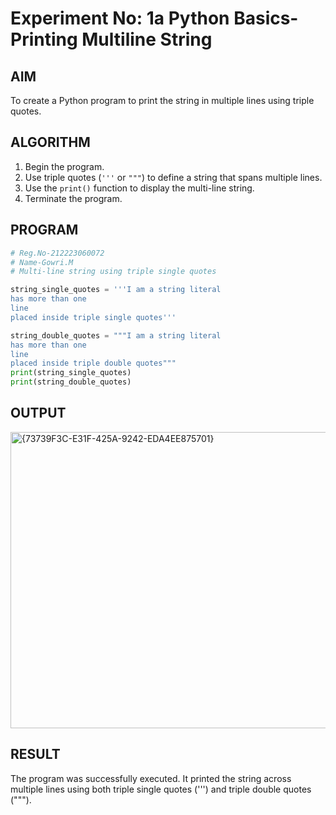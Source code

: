 # Experiment No: 1a Python Basics- Printing Multiline String

## AIM  
To create a Python program to print the string in multiple lines using triple quotes.

## ALGORITHM  
1. Begin the program.  
2. Use triple quotes (`'''` or `"""`) to define a string that spans multiple lines.  
3. Use the `print()` function to display the multi-line string.  
4. Terminate the program.

## PROGRAM
```python
# Reg.No-212223060072
# Name-Gowri.M
# Multi-line string using triple single quotes

string_single_quotes = '''I am a string literal
has more than one
line
placed inside triple single quotes'''

string_double_quotes = """I am a string literal
has more than one
line
placed inside triple double quotes"""
print(string_single_quotes)
print(string_double_quotes)
```
## OUTPUT
<img width="1292" height="474" alt="{73739F3C-E31F-425A-9242-EDA4EE875701}" src="https://github.com/user-attachments/assets/d9f68a02-2e42-45db-b865-38c2adc6bf2a" />

## RESULT
The program was successfully executed. It printed the string across multiple lines using both triple single quotes (''') and triple double quotes (""").

